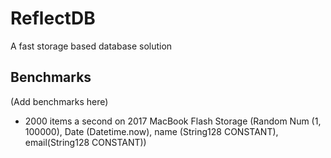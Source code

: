 # ReflectDB
A fast storage based database solution 

## Benchmarks
(Add benchmarks here)
 - 2000 items a second on 2017 MacBook Flash Storage (Random Num (1, 100000), Date (Datetime.now), name (String128 CONSTANT), email(String128 CONSTANT))
